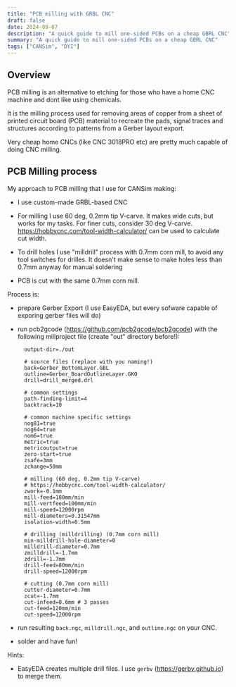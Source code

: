 ```yaml
---
title: "PCB milling with GRBL CNC"
draft: false
date: 2024-09-07
description: "A quick guide to mill one-sided PCBs on a cheap GBRL CNC"
summary: "A quick guide to mill one-sided PCBs on a cheap GBRL CNC"
tags: ["CANSim", "DYI"]
---
```


## Overview

PCB milling is an alternative to etching for those who have a home CNC machine and 
dont like using chemicals.

It is the milling process used for removing areas of copper from a sheet of printed circuit board (PCB) material to recreate the pads, signal traces and structures according to patterns from a Gerber layout export.

Very cheap home CNCs  (like CNC 3018PRO etc) are pretty much capable of doing CNC milling.

## PCB Milling process

My approach to PCB milling that I use for CANSim making:

* I use custom-made GRBL-based CNC

* For milling I use 60 deg, 0.2mm tip V-carve. It makes wide cuts, but works for my tasks.
  For finer cuts, consider 30 deg V-carve. https://hobbycnc.com/tool-width-calculator/ can
  be used to calculate cut width.
   
* To drill holes I use "milldrill" process with 0.7mm corn mill, to avoid any tool switches
  for drilles. It doesn't make sense to make holes less than 0.7mm anyway for manual soldering

* PCB is cut with the same 0.7mm corn mill. 

Process is:

* prepare Gerber Export (I use EasyEDA, but every sofware capable of exporing gerber files will do)

* run pcb2gcode (https://github.com/pcb2gcode/pcb2gcode) with the following millproject file (create "out" directory before!):

        output-dir=./out

        # source files (replace with you naming!)
        back=Gerber_BottomLayer.GBL
        outline=Gerber_BoardOutlineLayer.GKO
        drill=drill_merged.drl

        # common settings
        path-finding-limit=4
        backtrack=10

        # common machine specific settings
        nog81=true
        nog64=true
        nom6=true
        metric=true
        metricoutput=true
        zero-start=true
        zsafe=3mm
        zchange=50mm

        # milling (60 deg, 0.2mm tip V-carve)
        # https://hobbycnc.com/tool-width-calculator/
        zwork=-0.1mm
        mill-feed=180mm/min
        mill-vertfeed=100mm/min
        mill-speed=12000rpm
        mill-diameters=0.31547mm
        isolation-width=0.5mm

        # drilling (milldrilling) (0.7mm corn mill)
        min-milldrill-hole-diameter=0 
        milldrill-diameter=0.7mm
        zmilldrill=-1.7mm
        zdrill=-1.7mm
        drill-feed=80mm/min
        drill-speed=12000rpm

        # cutting (0.7mm corn mill)
        cutter-diameter=0.7mm
        zcut=-1.7mm
        cut-infeed=0.6mm # 3 passes
        cut-feed=120mm/min
        cut-speed=12000rpm


* run resulting `back.ngc`, `milldrill.ngc`, and `outline.ngc` on your CNC.
* solder and have fun!

Hints:
* EasyEDA creates multiple drill files. I use `gerbv` (https://gerbv.github.io) to merge them.